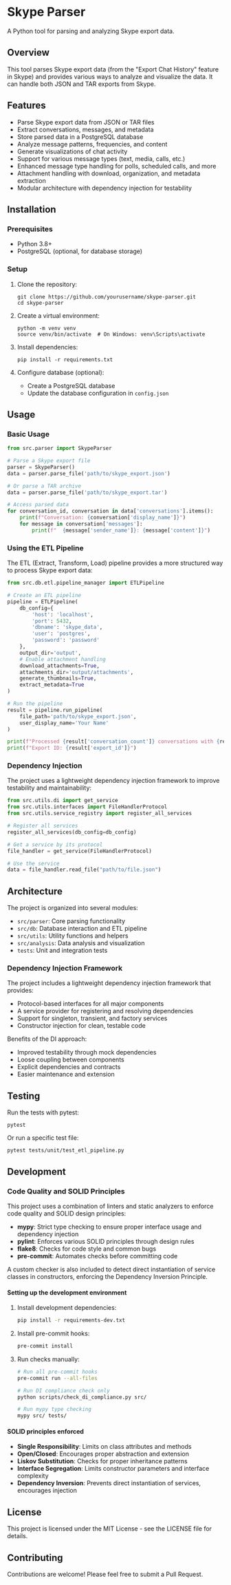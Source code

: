 # Skype Parser

A Python tool for parsing and analyzing Skype export data.

<!-- Test change for pre-commit hooks -->

## Overview

This tool parses Skype export data (from the "Export Chat History" feature in Skype) and provides various ways to analyze and visualize the data. It can handle both JSON and TAR exports from Skype.

## Features

- Parse Skype export data from JSON or TAR files
- Extract conversations, messages, and metadata
- Store parsed data in a PostgreSQL database
- Analyze message patterns, frequencies, and content
- Generate visualizations of chat activity
- Support for various message types (text, media, calls, etc.)
- Enhanced message type handling for polls, scheduled calls, and more
- Attachment handling with download, organization, and metadata extraction
- Modular architecture with dependency injection for testability

## Installation

### Prerequisites

- Python 3.8+
- PostgreSQL (optional, for database storage)

### Setup

1. Clone the repository:
   ```
   git clone https://github.com/yourusername/skype-parser.git
   cd skype-parser
   ```

2. Create a virtual environment:
   ```
   python -m venv venv
   source venv/bin/activate  # On Windows: venv\Scripts\activate
   ```

3. Install dependencies:
   ```
   pip install -r requirements.txt
   ```

4. Configure database (optional):
   - Create a PostgreSQL database
   - Update the database configuration in `config.json`

## Usage

### Basic Usage

```python
from src.parser import SkypeParser

# Parse a Skype export file
parser = SkypeParser()
data = parser.parse_file('path/to/skype_export.json')

# Or parse a TAR archive
data = parser.parse_file('path/to/skype_export.tar')

# Access parsed data
for conversation_id, conversation in data['conversations'].items():
    print(f"Conversation: {conversation['display_name']}")
    for message in conversation['messages']:
        print(f"  {message['sender_name']}: {message['content']}")
```

### Using the ETL Pipeline

The ETL (Extract, Transform, Load) pipeline provides a more structured way to process Skype export data:

```python
from src.db.etl.pipeline_manager import ETLPipeline

# Create an ETL pipeline
pipeline = ETLPipeline(
    db_config={
        'host': 'localhost',
        'port': 5432,
        'dbname': 'skype_data',
        'user': 'postgres',
        'password': 'password'
    },
    output_dir='output',
    # Enable attachment handling
    download_attachments=True,
    attachments_dir='output/attachments',
    generate_thumbnails=True,
    extract_metadata=True
)

# Run the pipeline
result = pipeline.run_pipeline(
    file_path='path/to/skype_export.json',
    user_display_name='Your Name'
)

print(f"Processed {result['conversation_count']} conversations with {result['message_count']} messages")
print(f"Export ID: {result['export_id']}")
```

### Dependency Injection

The project uses a lightweight dependency injection framework to improve testability and maintainability:

```python
from src.utils.di import get_service
from src.utils.interfaces import FileHandlerProtocol
from src.utils.service_registry import register_all_services

# Register all services
register_all_services(db_config=db_config)

# Get a service by its protocol
file_handler = get_service(FileHandlerProtocol)

# Use the service
data = file_handler.read_file("path/to/file.json")
```

## Architecture

The project is organized into several modules:

- `src/parser`: Core parsing functionality
- `src/db`: Database interaction and ETL pipeline
- `src/utils`: Utility functions and helpers
- `src/analysis`: Data analysis and visualization
- `tests`: Unit and integration tests

### Dependency Injection Framework

The project includes a lightweight dependency injection framework that provides:

- Protocol-based interfaces for all major components
- A service provider for registering and resolving dependencies
- Support for singleton, transient, and factory services
- Constructor injection for clean, testable code

Benefits of the DI approach:

- Improved testability through mock dependencies
- Loose coupling between components
- Explicit dependencies and contracts
- Easier maintenance and extension

## Testing

Run the tests with pytest:

```
pytest
```

Or run a specific test file:

```
pytest tests/unit/test_etl_pipeline.py
```

## Development

### Code Quality and SOLID Principles

This project uses a combination of linters and static analyzers to enforce code quality and SOLID design principles:

- **mypy**: Strict type checking to ensure proper interface usage and dependency injection
- **pylint**: Enforces various SOLID principles through design rules
- **flake8**: Checks for code style and common bugs
- **pre-commit**: Automates checks before committing code

A custom checker is also included to detect direct instantiation of service classes in constructors, enforcing the Dependency Inversion Principle.

#### Setting up the development environment

1. Install development dependencies:
   ```bash
   pip install -r requirements-dev.txt
   ```

2. Install pre-commit hooks:
   ```bash
   pre-commit install
   ```

3. Run checks manually:
   ```bash
   # Run all pre-commit hooks
   pre-commit run --all-files

   # Run DI compliance check only
   python scripts/check_di_compliance.py src/

   # Run mypy type checking
   mypy src/ tests/
   ```

#### SOLID principles enforced

- **Single Responsibility**: Limits on class attributes and methods
- **Open/Closed**: Encourages proper abstraction and extension
- **Liskov Substitution**: Checks for proper inheritance patterns
- **Interface Segregation**: Limits constructor parameters and interface complexity
- **Dependency Inversion**: Prevents direct instantiation of services, encourages injection

## License

This project is licensed under the MIT License - see the LICENSE file for details.

## Contributing

Contributions are welcome! Please feel free to submit a Pull Request.
